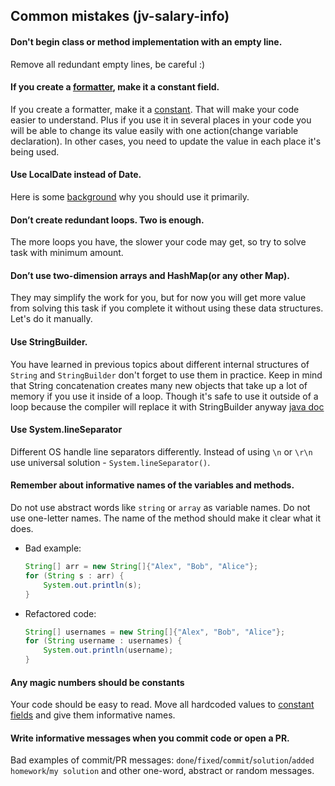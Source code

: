 ## Common mistakes (jv-salary-info)

#### Don't begin class or method implementation with an empty line.  
Remove all redundant empty lines, be careful :)
#### If you create a [formatter](https://docs.oracle.com/javase/tutorial/datetime/iso/format.html), make it a constant field.
If you create a formatter, make it a [constant](https://mate-academy.github.io/style-guides/java/java.html#s5.2.4-constant-names).
That will make your code easier to understand. Plus if you use it in several places in your code 
you will be able to change its value easily with one action(change variable declaration). In other cases, you need to update the value in each place it's being used.
#### Use LocalDate instead of Date.
Here is some [background](https://www.baeldung.com/migrating-to-java-8-date-time-api) why you should use it primarily.
#### Don’t create redundant loops. Two is enough.
The more loops you have, the slower your code may get, so try to solve task with minimum amount.
#### Don’t use two-dimension arrays and HashMap(or any other Map).
They may simplify the work for you, but for now you will get more value from solving this task if you complete it without using these data structures. Let's do it manually.
#### Use StringBuilder.
You have learned in previous topics about different internal structures of `String` and `StringBuilder` don't forget to use them in practice. Keep in mind that String concatenation creates many new objects that take up a lot of memory if you use it inside of a loop. Though it's safe to use it outside of a loop because the compiler will replace it with StringBuilder anyway  [java doc](https://docs.oracle.com/javase/7/docs/api/java/lang/String.html)
#### Use System.lineSeparator
Different OS handle line separators differently. Instead of using `\n` or `\r\n` use universal solution - `System.lineSeparator()`.
#### Remember about informative names of the variables and methods.
Do not use abstract words like `string` or `array` as variable names. Do not use one-letter names. The name of the method should make it clear what it does.
- Bad example:
    ```java
    String[] arr = new String[]{"Alex", "Bob", "Alice"};
    for (String s : arr) {
        System.out.println(s);
    }
    ```
- Refactored code:
    ```java
    String[] usernames = new String[]{"Alex", "Bob", "Alice"};
    for (String username : usernames) {
        System.out.println(username);
    }
    ```

#### Any magic numbers should be constants
Your code should be easy to read. Move all hardcoded values
to [constant fields](https://mate-academy.github.io/style-guides/java/java.html#s5.2.4-constant-names) and give them informative names.
#### Write informative messages when you commit code or open a PR.
Bad examples of commit/PR messages: `done`/`fixed`/`commit`/`solution`/`added homework`/`my solution` and other one-word, abstract or random messages.
